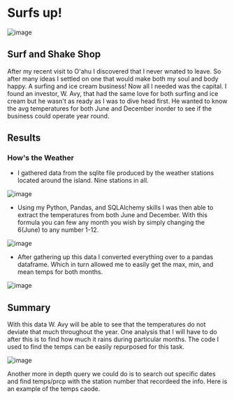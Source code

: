 # Surfs up!
![image](https://user-images.githubusercontent.com/111661058/217638319-f3d3140f-f6c0-4ab0-91fb-575b0237e510.png)
## Surf and Shake Shop
  After my recent visit to O'ahu I discovered that I never wnated to leave. So after many ideas I settled on one that would make both my soul and body happy. A surfing and ice cream business! Now all I needed was the capital. I found an investor, W. Avy, that had the same love for both surfing and ice cream but he wasn't as ready as I was to dive head first. He wanted to know the avg temperatures for both June and December inorder to see if the business could operate year round.

## Results
### How's the Weather
  * I gathered data from the sqlite file produced by the weather stations located around the island. Nine stations in all.
  
  
  ![image](https://user-images.githubusercontent.com/111661058/217645737-f8cbadff-af65-46ac-8600-11fc703dfcb0.png)

  * Using my Python, Pandas, and SQLAlchemy skills I was then able to extract the temperatures from both June and December. With this formula you can few any month you wish by simply changing the 6(June) to any number 1-12.

![image](https://user-images.githubusercontent.com/111661058/217646359-26060931-8dd8-49d1-a209-a097a27eb4ed.png)

  * After gathering up this data I converted everything over to a pandas dataframe. Which in turn allowed me to easily get the max, min, and mean temps for both months.

![image](https://user-images.githubusercontent.com/111661058/217647086-3c22c5aa-0fc3-4809-a809-e11f556bdf66.png)

## Summary

  With this data W. Avy will be able to see that the temperatures do not deviate that much throughout the year. One analysis that I will have to do after this is to find how much it rains during particular months. The code I used to find the temps can be easily repurposed for this task.
  
![image](https://user-images.githubusercontent.com/111661058/217660034-7b68083a-1940-46aa-8d10-200f57b6f167.png)
  
Another more in depth query we could do is to search out specific dates and find temps/prcp with the station number that recordeed the info. Here is an example of the temps caode.

